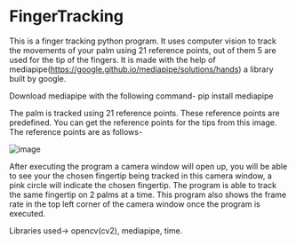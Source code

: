 # FingerTracking

This is a finger tracking python program. It uses computer vision to track the movements of your palm using 21 reference points, out of them 5 are used for the tip of the fingers. It is made with the help of mediapipe(https://google.github.io/mediapipe/solutions/hands) a library built by google.

Download mediapipe with the following command- pip install mediapipe

The palm is tracked using 21 reference points. These reference points are predefined. You can get the reference points for the tips from this image. The reference points are as follows-

![image](https://user-images.githubusercontent.com/47482433/122686109-28838000-d22d-11eb-83c0-a2d5a465c096.png)

After executing the program a camera window will open up, you will be able to see your the chosen fingertip being tracked in this camera window, a pink circle will indicate the chosen fingertip. The program is able to track the same fingertip on 2 palms at a time. This program also shows the frame rate in the top left corner of the camera window once the program is executed.

Libraries used-> opencv(cv2), mediapipe, time.
